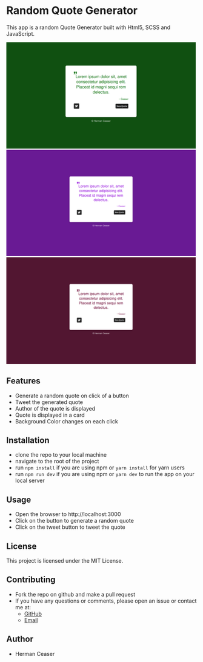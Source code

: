 # Random Quote Generator
This app is a random Quote Generator built with Html5, SCSS and JavaScript.

<img src="public/images/rqm-sc-1.png" alt="Screenshot 1" width="500px">
<img src="public/images/rqm-sc-2.png" alt="Screenshot 2" width="500px">
<img src="public/images/rqm-sc-3.png" alt="Screenshot 3" width="500px">

## Features
- Generate a random quote on click of a button
- Tweet the generated quote
- Author of the quote is displayed
- Quote is displayed in a card
- Background Color changes on each click

## Installation
- clone the repo to your local machine
- navigate to the root of the project
- run `npm install` if you are using npm  or `yarn install` for yarn users
- run `npm run dev` if you are using npm  or `yarn dev` to run the app on your local server

## Usage
- Open the browser to http://localhost:3000
- Click on the button to generate a random quote
- Click on the tweet button to tweet the quote

## License
This project is licensed under the MIT License.

## Contributing
- Fork the repo on github and make a pull request
- If you have any questions or comments, please open an issue or contact me at:
  - [GitHub](github.com/HermanCeaser/random-quote-generator)
  - [Email](mailto:ceaserbanks09@gmail.com)

## Author
- Herman Ceaser

